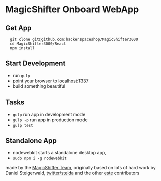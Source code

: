 # MagicShifter Onboard WebApp

## Get App

```
  git clone git@github.com:hackerspaceshop/MagicShifter3000
  cd MagicShifter3000/React
  npm install
```

## Start Development
- run `gulp`
- point your browser to [localhost:1337](http://localhost:1337)
- build something beautiful

## Tasks
- `gulp` run app in development mode
- `gulp -p` run app in production mode
- `gulp test`

## Standalone App
- nodewebkit starts a standalone desktop app,
- `sudo npm i -g nodewebkit`

made by the [MagicShifter Team](http://magicshifter.net),
originally based on lots of hard work by
Daniel Steigerwald, [twitter/steida](https://twitter.com/steida)
and the other [este](https://github.com/este/) contributors 
